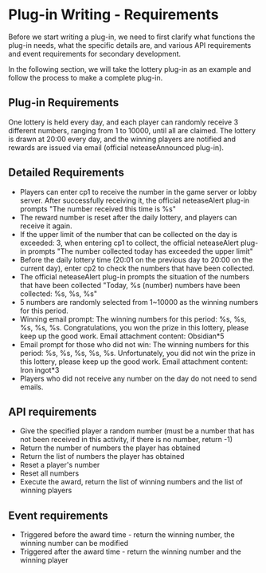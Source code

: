 # Plug-in Writing - Requirements 

Before we start writing a plug-in, we need to first clarify what functions the plug-in needs, what the specific details are, and various API requirements and event requirements for secondary development. 

In the following section, we will take the lottery plug-in as an example and follow the process to make a complete plug-in. 

## Plug-in Requirements 

One lottery is held every day, and each player can randomly receive 3 different numbers, ranging from 1 to 10000, until all are claimed. The lottery is drawn at 20:00 every day, and the winning players are notified and rewards are issued via email (official neteaseAnnounced plug-in). 

## Detailed Requirements 

- Players can enter cp1 to receive the number in the game server or lobby server. After successfully receiving it, the official neteaseAlert plug-in prompts "The number received this time is %s" 
- The reward number is reset after the daily lottery, and players can receive it again. 
- If the upper limit of the number that can be collected on the day is exceeded: 3, when entering cp1 to collect, the official neteaseAlert plug-in prompts "The number collected today has exceeded the upper limit" 
- Before the daily lottery time (20:01 on the previous day to 20:00 on the current day), enter cp2 to check the numbers that have been collected. 
- The official neteaseAlert plug-in prompts the situation of the numbers that have been collected "Today, %s (number) numbers have been collected: %s, %s, %s" 
- 5 numbers are randomly selected from 1~10000 as the winning numbers for this period. 
- Winning email prompt: The winning numbers for this period: %s, %s, %s, %s, %s. Congratulations, you won the prize in this lottery, please keep up the good work. Email attachment content: Obsidian*5 
- Email prompt for those who did not win: The winning numbers for this period: %s, %s, %s, %s, %s. Unfortunately, you did not win the prize in this lottery, please keep up the good work. Email attachment content: Iron ingot*3 
- Players who did not receive any number on the day do not need to send emails. 

## API requirements 

- Give the specified player a random number (must be a number that has not been received in this activity, if there is no number, return -1) 
- Return the number of numbers the player has obtained 
- Return the list of numbers the player has obtained 
- Reset a player's number 
- Reset all numbers 
- Execute the award, return the list of winning numbers and the list of winning players 

## Event requirements 

- Triggered before the award time - return the winning number, the winning number can be modified 
- Triggered after the award time - return the winning number and the winning player 

